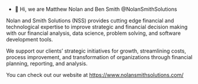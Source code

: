 - 👋 Hi, we are Matthew Nolan and Ben Smith @NolanSmithSolutions

Nolan and Smith Solutions (NSS) provides cutting edge financial and technological expertise to improve strategic and financial decision making with our financial analysis, data science, problem solving, and software development tools.

We support our clients’ strategic initiatives for growth, streamlining costs, process improvement, and transformation of organizations through financial planning, reporting, and analysis.

You can check out our website at https://www.nolansmithsolutions.com/

